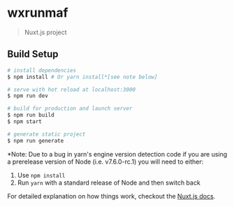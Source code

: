 # wxrunmaf

> Nuxt.js project

## Build Setup

``` bash
# install dependencies
$ npm install # Or yarn install*[see note below]

# serve with hot reload at localhost:3000
$ npm run dev

# build for production and launch server
$ npm run build
$ npm start

# generate static project
$ npm run generate
```

*Note: Due to a bug in yarn's engine version detection code if you are
using a prerelease version of Node (i.e. v7.6.0-rc.1) you will need to either:
  1. Use `npm install`
  2. Run `yarn` with a standard release of Node and then switch back

For detailed explanation on how things work, checkout the [Nuxt.js docs](https://github.com/nuxt/nuxt.js).
